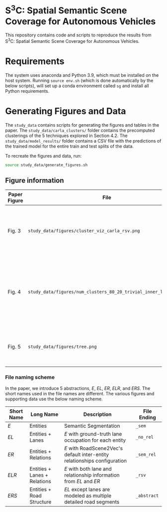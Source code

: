 <h1>S<sup>3</sup>C: Spatial Semantic Scene Coverage for Autonomous Vehicles</h1>
This repository contains code and scripts to reproduce the results from S<sup>3</sup>C: Spatial Semantic Scene Coverage for Autonomous Vehicles.

# Requirements
The system uses anaconda and Python 3.9, which must be installed on the host system.
Running `source env.sh` (which is done automatically by the below scripts), will set up a conda environment called `sg` and install all Python requirements.

# Generating Figures and Data
The `study_data` contains scripts for generating the figures and tables in the paper.
The `study_data/carla_clusters/` folder contains the precomputed clusterings of the 5 techniques explored in Section 4.2.
The `study_data/model_results/` folder contains a CSV file with the predictions of the trained model for the entire train and test splits of the data.

To recreate the figures and data, run:

```bash
source study_data/generate_figures.sh
```

## Figure information
| Paper Figure | File | Description                                                                                                       |
|--------------|---|-------------------------------------------------------------------------------------------------------------------|
| Fig. 3       | `study_data/figures/cluster_viz_carla_rsv.png`  | Distribution of images across scene graph equivalence classes for the *ELR* abstaction.                           |
| Fig. 4       | `study_data/figures/num_clusters_80_20_trivial_inner_legend.png`  | Percentage of test failures not covered in training vs count of equivalence classes under different abstractions. |
| Fig. 5       | `study_data/figures/tree.png`  | Test fail and Train classification tree for the *ELR* abstraction. |

### File naming scheme
In the paper, we introduce 5 abstractions, *E*, *EL*, *ER*, *ELR*, and *ERS*.
The short names used in the file names are different. The various figures and supporting data use the below naming scheme.

| Short Name | Long Name                    | Description                                                               | File Ending |
|------------|------------------------------|---------------------------------------------------------------------------|-------------|
| *E*        | Entities                     | Semantic Segmentation                                                     | `_sem`      |
| *EL*       | Entities + Lanes             | *E* with ground-truth lane occupation for each entity                     | `_no_rel`   |
| *ER*       | Entities + Relations         | *E* with RoadScene2Vec's default inter-entity relationships configuration | `_sem_rel`  |
| *ELR*      | Entities + Lanes + Relations | *E* with both lane and relationship information from *EL* and *ER*        | `_rsv`      |
| *ERS*      | Entities + Road Structure    | *EL* except lanes are modeled as multiple detailed road segments          | `_abstract` |
